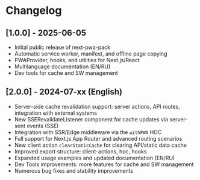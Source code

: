 # Changelog

## [1.0.0] - 2025-06-05

- Initial public release of next-pwa-pack
- Automatic service worker, manifest, and offline page copying
- PWAProvider, hooks, and utilities for Next.js/React
- Multilanguage documentation (EN/RU)
- Dev tools for cache and SW management

## [2.0.0] - 2024-07-xx (English)

- Server-side cache revalidation support: server actions, API routes, integration with external systems
- New SSERevalidateListener component for cache updates via server-sent events (SSE)
- Integration with SSR/Edge middleware via the `withPWA` HOC
- Full support for Next.js App Router and advanced routing scenarios
- New client action `clearStaticCache` for clearing API/static data cache
- Improved export structure: client-actions, hoc, hooks
- Expanded usage examples and updated documentation (EN/RU)
- Dev Tools improvements: more features for cache and SW management
- Numerous bug fixes and stability improvements
